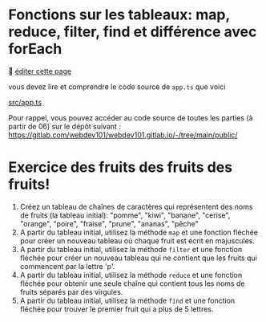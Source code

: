 # Fonctions sur les tableaux: map, reduce, filter, find et différence avec forEach

:memo: [éditer cette page](https://gitlab.com/-/ide/project/webdev101/webdev101.gitlab.io/edit/main/-/public/08_map_reduce_filter_find_foreach/README.md)

vous devez lire et comprendre le code source de `app.ts` que voici

[src/app.ts](src/app.ts ":include :type=code typescript")

Pour rappel, vous pouvez accéder au code source de toutes les parties (à partir de 06) sur le dépôt suivant : https://gitlab.com/webdev101/webdev101.gitlab.io/-/tree/main/public/

# Exercice des fruits des fruits des fruits!

1. Créez un tableau de chaînes de caractères qui représentent des noms de fruits (la tableau initial): "pomme", "kiwi", "banane", "cerise", "orange", "poire", "fraise", "prune", "ananas", "pêche"
2. A partir du tableau initial, utilisez la méthode `map` et une fonction fléchée pour créer un nouveau tableau où chaque fruit est écrit en majuscules.
3. A partir du tableau initial, utilisez la méthode `filter` et une fonction fléchée pour créer un nouveau tableau qui ne contient que les fruits qui commencent par la lettre 'p'.
4. A partir du tableau initial, utilisez la méthode `reduce` et une fonction fléchée pour obtenir une seule chaîne qui contient tous les noms de fruits séparés par des virgules.
5. A partir du tableau initial, utilisez la méthode `find` et une fonction fléchée pour trouver le premier fruit qui a plus de 5 lettres.
